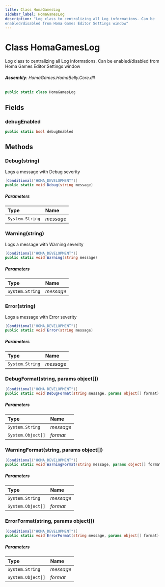 ```yaml
---
title: Class HomaGamesLog
sidebar_label: HomaGamesLog
description: "Log class to centralizing all Log informations. Can be
enabled/disabled from Homa Games Editor Settings window"
---
```

# Class HomaGamesLog
Log class to centralizing all Log informations. Can be
enabled/disabled from Homa Games Editor Settings window

###### **Assembly**: HomaGames.HomaBelly.Core.dll

```csharp title="Declaration"
public static class HomaGamesLog
```
## Fields
### debugEnabled


```csharp title="Declaration"
public static bool debugEnabled
```
## Methods
### Debug(string)
Logs a message with Debug severity

```csharp title="Declaration"
[Conditional("HOMA_DEVELOPMENT")]
public static void Debug(string message)
```

##### Parameters

| Type | Name |
|:--- |:--- |
| `System.String` | *message* |

### Warning(string)
Logs a message with Warning severity

```csharp title="Declaration"
[Conditional("HOMA_DEVELOPMENT")]
public static void Warning(string message)
```

##### Parameters

| Type | Name |
|:--- |:--- |
| `System.String` | *message* |

### Error(string)
Logs a message with Error severity

```csharp title="Declaration"
[Conditional("HOMA_DEVELOPMENT")]
public static void Error(string message)
```

##### Parameters

| Type | Name |
|:--- |:--- |
| `System.String` | *message* |

### DebugFormat(string, params object[])


```csharp title="Declaration"
[Conditional("HOMA_DEVELOPMENT")]
public static void DebugFormat(string message, params object[] format)
```

##### Parameters

| Type | Name |
|:--- |:--- |
| `System.String` | *message* |
| `System.Object[]` | *format* |

### WarningFormat(string, params object[])


```csharp title="Declaration"
[Conditional("HOMA_DEVELOPMENT")]
public static void WarningFormat(string message, params object[] format)
```

##### Parameters

| Type | Name |
|:--- |:--- |
| `System.String` | *message* |
| `System.Object[]` | *format* |

### ErrorFormat(string, params object[])


```csharp title="Declaration"
[Conditional("HOMA_DEVELOPMENT")]
public static void ErrorFormat(string message, params object[] format)
```

##### Parameters

| Type | Name |
|:--- |:--- |
| `System.String` | *message* |
| `System.Object[]` | *format* |


